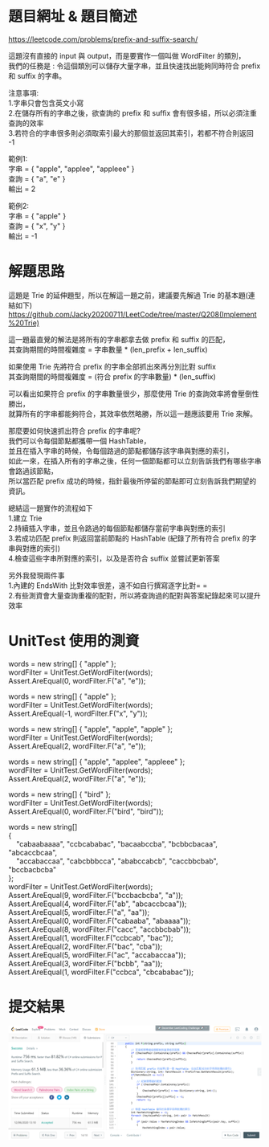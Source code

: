 # 題目網址 & 題目簡述  
https://leetcode.com/problems/prefix-and-suffix-search/  
  
這題沒有直接的 input 與 output，而是要實作一個叫做 WordFilter 的類別，  
我們的任務是 : 令這個類別可以儲存大量字串，並且快速找出能夠同時符合 prefix 和 suffix 的字串。  
  
注意事項:  
1.字串只會包含英文小寫  
2.在儲存所有的字串之後，欲查詢的 prefix 和 suffix 會有很多組，所以必須注重查詢的效率  
3.若符合的字串很多則必須取索引最大的那個並返回其索引，若都不符合則返回 -1  
  
範例1:  
字串 = { "apple", "applee", "appleee" }  
查詢 = { "a", "e" }  
輸出 = 2  
  
範例2:  
字串 = { "apple" }  
查詢 = { "x", "y" }  
輸出 = -1  
  
# 解題思路  
這題是 Trie 的延伸題型，所以在解這一題之前，建議要先解過 Trie 的基本題(連結如下)  
https://github.com/Jacky20200711/LeetCode/tree/master/Q208(Implement%20Trie)  
  
這一題最直覺的解法是將所有的字串都拿去做 prefix 和 suffix 的匹配，  
其查詢期間的時間複雜度 = 字串數量 * (len_prefix + len_suffix)  
  
如果使用 Trie 先將符合 prefix 的字串全部抓出來再分別比對 suffix  
其查詢期間的時間複雜度 = (符合 prefix 的字串數量) * (len_suffix)  
  
可以看出如果符合 prefix 的字串數量很少，那麼使用 Trie 的查詢效率將會壓倒性勝出，  
就算所有的字串都能夠符合，其效率依然略勝，所以這一題應該要用 Trie 來解。  
  
那麼要如何快速抓出符合 prefix 的字串呢?  
我們可以令每個節點都攜帶一個 HashTable，  
並且在插入字串的時候，令每個路過的節點都儲存該字串與對應的索引，  
如此一來，在插入所有的字串之後，任何一個節點都可以立刻告訴我們有哪些字串會路過該節點，  
所以當匹配 prefix 成功的時候，指針最後所停留的節點即可立刻告訴我們期望的資訊。  
  
總結這一題實作的流程如下  
1.建立 Trie  
2.持續插入字串，並且令路過的每個節點都儲存當前字串與對應的索引  
3.若成功匹配 prefix 則返回當前節點的 HashTable (紀錄了所有符合 prefix 的字串與對應的索引)  
4.檢查這些字串所對應的索引，以及是否符合 suffix 並嘗試更新答案  
  
另外我發現兩件事  
1.內建的 EndsWith 比對效率很差，遠不如自行撰寫逐字比對= =  
2.有些測資會大量查詢重複的配對，所以將查詢過的配對與答案紀錄起來可以提升效率  
  
# UnitTest 使用的測資  
words = new string[] { "apple" };  
wordFilter = UnitTest.GetWordFilter(words);  
Assert.AreEqual(0, wordFilter.F("a", "e"));  
  
words = new string[] { "apple" };  
wordFilter = UnitTest.GetWordFilter(words);  
Assert.AreEqual(-1, wordFilter.F("x", "y"));  
  
words = new string[] { "apple", "apple", "apple" };  
wordFilter = UnitTest.GetWordFilter(words);  
Assert.AreEqual(2, wordFilter.F("a", "e"));  
  
words = new string[] { "apple", "applee", "appleee" };  
wordFilter = UnitTest.GetWordFilter(words);  
Assert.AreEqual(2, wordFilter.F("a", "e"));  
  
words = new string[] { "bird" };  
wordFilter = UnitTest.GetWordFilter(words);  
Assert.AreEqual(0, wordFilter.F("bird", "bird"));  
  
words = new string[]  
{  
&nbsp;&nbsp;&nbsp;&nbsp;"cabaabaaaa", "ccbcababac", "bacaabccba", "bcbbcbacaa", "abcaccbcaa",  
&nbsp;&nbsp;&nbsp;&nbsp;"accabaccaa", "cabcbbbcca", "ababccabcb", "caccbbcbab", "bccbacbcba"  
};  
wordFilter = UnitTest.GetWordFilter(words);  
Assert.AreEqual(9, wordFilter.F("bccbacbcba", "a"));  
Assert.AreEqual(4, wordFilter.F("ab", "abcaccbcaa"));  
Assert.AreEqual(5, wordFilter.F("a", "aa"));  
Assert.AreEqual(0, wordFilter.F("cabaaba", "abaaaa"));  
Assert.AreEqual(8, wordFilter.F("cacc", "accbbcbab"));  
Assert.AreEqual(1, wordFilter.F("ccbcab", "bac"));  
Assert.AreEqual(2, wordFilter.F("bac", "cba"));  
Assert.AreEqual(5, wordFilter.F("ac", "accabaccaa"));  
Assert.AreEqual(3, wordFilter.F("bcbb", "aa"));  
Assert.AreEqual(1, wordFilter.F("ccbca", "cbcababac"));  
  
# 提交結果  
![image](https://raw.githubusercontent.com/Jacky20200711/LeetCode/master/Q745(Prefix%20and%20Suffix%20Search)/SuccessShot.PNG)  
&emsp;  
&emsp;  

